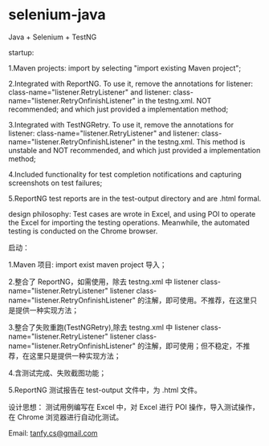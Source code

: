 # selenium-java
Java + Selenium + TestNG

startup:

1.Maven projects: import by selecting "import existing Maven project";

2.Integrated with ReportNG. To use it, remove the annotations for listener: class-name="listener.RetryListener" and listener: class-name="listener.RetryOnfinishListener" in the testng.xml. NOT recommended; and which just provided a implementation method;

3.Integrated with TestNGRetry. To use it, remove the annotations for listener: class-name="listener.RetryListener" and listener: class-name="listener.RetryOnfinishListener" in the testng.xml. This method is unstable and NOT recommended, and which just provided a implementation method;

4.Included functionality for test completion notifications and capturing screenshots on test failures;

5.ReportNG test reports are in the test-output directory and are .html formal.

design philosophy:
Test cases are wrote in Excel, and using POI to operate the Excel for importing the testing operations. Meanwhile, the automated testing is conducted on the Chrome browser.

启动：

1.Maven 项目: import exist maven project 导入；

2.整合了 ReportNG，如需使用，除去 testng.xml 中 listener class-name="listener.RetryListener"
		listener class-name="listener.RetryOnfinishListener" 
			的注解，即可使用。不推荐，在这里只是提供一种实现方法；

3.整合了失败重跑(TestNGRetry),除去 testng.xml 中 listener class-name="listener.RetryListener" 
listener class-name="listener.RetryOnfinishListener" 的注解，即可使用；但不稳定，不推荐，在这里只是提供一种实现方法；

4.含测试完成、失败截图功能；

5.ReportNG 测试报告在 test-output 文件中，为 .html 文件。

设计思想：
测试用例编写在 Excel 中，对 Excel 进行 POI 操作，导入测试操作，在 Chrome 浏览器进行自动化测试。

Email: tanfy.cs@gmail.com
